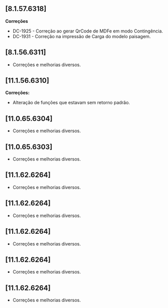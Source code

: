 ﻿## [8.1.57.6318]

**Correções**

- DC-1925 - Correção ao gerar QrCode de MDFe em modo Contingência. 
- DC-1931 - Correção na impressão de Carga do modelo paisagem.

## [8.1.56.6311]

* Corre&ccedil;&otilde;es e melhorias diversos.

## [11.1.56.6310]

**Correções:**

- Alteração de funções que estavam sem retorno padrão.

## [11.0.65.6304]

* Corre&ccedil;&otilde;es e melhorias diversos.

## [11.0.65.6303]

* Corre&ccedil;&otilde;es e melhorias diversos.

## [11.1.62.6264]

* Corre&ccedil;&otilde;es e melhorias diversos.

## [11.1.62.6264]

* Corre&ccedil;&otilde;es e melhorias diversos.

## [11.1.62.6264]

* Corre&ccedil;&otilde;es e melhorias diversos.

## [11.1.62.6264]

* Corre&ccedil;&otilde;es e melhorias diversos.

## [11.1.62.6264]

* Corre&ccedil;&otilde;es e melhorias diversos.













